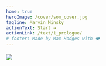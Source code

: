 ```yaml
---
home: true
heroImage: /cover/som_cover.jpg
tagline: Marvin Minsky
actionText: Start →
actionLink: /text/1_prologue/
# footer: Made by Max Hodges with ❤️
---
```


<div>
  <img style="margin: 20px auto; display: inherit;" src="/logos/search-by-algolia-light-background.svg"/>
</div>
